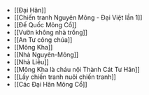 - [[Đại Hãn]]
- [[Chiến tranh Nguyên Mông - Đại Việt lần 1]]
- [[Đế Quốc Mông Cổ]]
- [[Vườn không nhà trống]]
- [[An Tư công chúa]]
- [[Mông Kha]]
- [[Nhà Nguyên-Mông]]
- [[Nhà Liêu]]
- [[Mông Kha là cháu nội Thành Cát Tư Hãn]]
- [[Lấy chiến tranh nuôi chiến tranh]]
- [[Các Đại Hãn Mông Cổ]]
